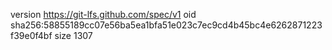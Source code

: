 version https://git-lfs.github.com/spec/v1
oid sha256:58855189cc07e56ba5ea1bfa51e023c7ec9cd4b45bc4e6262871223f39e0f4bf
size 1307
